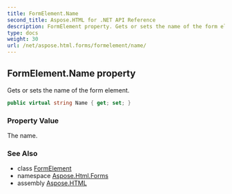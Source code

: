 ```yaml
---
title: FormElement.Name
second_title: Aspose.HTML for .NET API Reference
description: FormElement property. Gets or sets the name of the form element
type: docs
weight: 30
url: /net/aspose.html.forms/formelement/name/
---
```

## FormElement.Name property

Gets or sets the name of the form element.

```csharp
public virtual string Name { get; set; }
```

### Property Value

The name.

### See Also

* class [FormElement](../)
* namespace [Aspose.Html.Forms](../../../aspose.html.forms/)
* assembly [Aspose.HTML](../../../)
